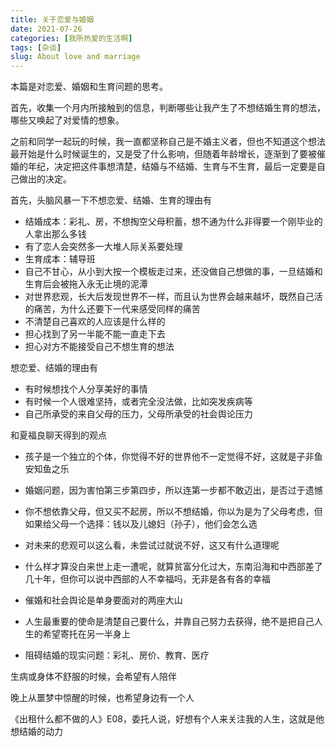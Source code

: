 ```yaml
---
title: 关于恋爱与婚姻
date: 2021-07-26
categories: [我所热爱的生活啊]
tags: [杂谈]
slug: About love and marriage
---
```


本篇是对恋爱、婚姻和生育问题的思考。

<!--more-->



首先，收集一个月内所接触到的信息，判断哪些让我产生了不想结婚生育的想法，哪些又唤起了对爱情的想象。

之前和同学一起玩的时候，我一直都坚称自己是不婚主义者，但也不知道这个想法最开始是什么时候诞生的，又是受了什么影响，但随着年龄增长，逐渐到了要被催婚的年纪，决定把这件事想清楚，结婚与不结婚、生育与不生育，最后一定要是自己做出的决定。

首先，头脑风暴一下不想恋爱、结婚、生育的理由有

- 结婚成本：彩礼、房，不想掏空父母积蓄，想不通为什么非得要一个刚毕业的人拿出那么多钱
- 有了恋人会突然多一大堆人际关系要处理
- 生育成本：辅导班
- 自己不甘心，从小到大按一个模板走过来，还没做自己想做的事，一旦结婚和生育后会被拖入永无止境的泥潭
- 对世界悲观，长大后发现世界不一样，而且认为世界会越来越坏，既然自己活的痛苦，为什么还要下一代来感受同样的痛苦
- 不清楚自己喜欢的人应该是什么样的
- 担心找到了另一半能不能一直走下去
- 担心对方不能接受自己不想生育的想法

想恋爱、结婚的理由有

- 有时候想找个人分享美好的事情
- 有时候一个人很难坚持，或者完全没法做，比如突发疾病等
- 自己所承受的来自父母的压力，父母所承受的社会舆论压力

和夏福良聊天得到的观点

- 孩子是一个独立的个体，你觉得不好的世界他不一定觉得不好，这就是子非鱼安知鱼之乐
- 婚姻问题，因为害怕第三步第四步，所以连第一步都不敢迈出，是否过于遗憾
- 你不想依靠父母，但又买不起房，所以不想结婚，你以为是为了父母考虑，但如果给父母一个选择：钱以及儿媳妇（孙子），他们会怎么选
- 对未来的悲观可以这么看，未尝试过就说不好，这又有什么道理呢
- 什么样才算没白来世上走一遭呢，就算贫富分化过大，东南沿海和中西部差了几十年，但你可以说中西部的人不幸福吗，无非是各有各的幸福





- 催婚和社会舆论是单身要面对的两座大山
- 人生最重要的使命是清楚自己要什么，并靠自己努力去获得，绝不是把自己人生的希望寄托在另一半身上
- 阻碍结婚的现实问题：彩礼、房价、教育、医疗





生病或身体不舒服的时候，会希望有人陪伴

晚上从噩梦中惊醒的时候，也希望身边有一个人

《出租什么都不做的人》E08，委托人说，好想有个人来关注我的人生，这就是他想结婚的动力